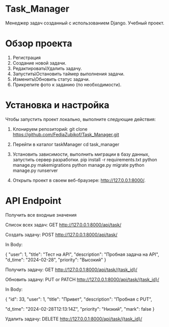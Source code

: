 # Task_Manager
Менеджер задач созданный с использованием Django. Учебный проект.

# Обзор проекта
1. Регистрация
2. Создание новой задачи.
3. Редактировать\Удалить задачу.
4. Запустить\Остановить таймер выполнения задачи.
5. Изменить\Обновить статус задачи.
6. Прикрепите фото к заданию (по необходимости).

# Установка и настройка
Чтобы запустить проект локально, выполните следующие действия:
1. Клонируем репозиторий:
git clone https://github.com/FediaZubikof/Task_Manager.git

2. Перейти в каталог taskManager
cd task_manager

3. Установить зависимости, выполнить миграции в базу данных, запустить сервер разработки.
pip install -r requirements.txt
python manage.py makemigrations
python manage.py migrate
python manage.py runserver

4. Открыть проект в своем веб-браузере: http://127.0.0.1:8000/.

# API Endpoint

Получить все входные значения

Список всех задач: GET http://127.0.0.1:8000/api/task/

Создать задачу: POST http://127.0.0.1:8000/api/task/

In Body:  

{
  "user": 1,
  "title": "Тест на API",
  "description": "Пробная задача на API",
  "d_time": "2024-02-28",
  "priority": "Высокий"
}


Получить задачу: GET http://127.0.0.1:8000/api/task/{task_id}/

Обновить задачу: PUT or PATCH http://127.0.0.1:8000/api/task/{task_id}/

In Body:

{
  "id": 33,
  "user": 1,
  "title": "Привет",
  "description": "Пробная с PUT",

  "d_time": "2024-02-28T12:13:14Z",
  "priority": "Низкий",
  "mark": false
  }


Удалить задачу: DELETE http://127.0.0.1:8000/api/task/{task_id}/
